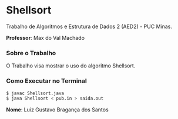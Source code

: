 # Shellsort

Trabalho de Algoritmos e Estrutura de Dados 2 (AED2) - PUC Minas.

**Professor**: Max do Val Machado

### Sobre o Trabalho

O Trabalho visa mostrar o uso do algoritmo Shellsort.

### Como Executar no Terminal
```sh
$ javac Shellsort.java
$ java Shellsort < pub.in > saida.out
```

**Nome**: Luiz Gustavo Bragança dos Santos
